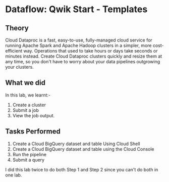 # Dataflow: Qwik Start - Templates

## Theory
Cloud Dataproc is a fast, easy-to-use, fully-managed cloud service for running Apache Spark and Apache Hadoop clusters in a simpler, more cost-efficient way. Operations that used to take hours or days take seconds or minutes instead. Create Cloud Dataproc clusters quickly and resize them at any time, so you don't have to worry about your data pipelines outgrowing your clusters.

## What we did

In this lab, we learnt:-

1. Create a cluster
2. Submit a job
3. View the job output.

## Tasks Performed
1. Create a Cloud BigQuery dataset and table Using Cloud Shell
2. Create a Cloud BigQuery dataset and table using the Cloud Console
3. Run the pipeline
4. Submit a query

I did this lab twice to do both Step 1 and Step 2 since you can't do both in one lab.

